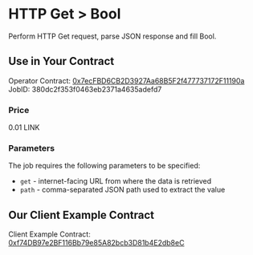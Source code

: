 # HTTP Get > Bool

Perform HTTP Get request, parse JSON response and fill Bool.

## Use in Your Contract

Operator Contract: [0x7ecFBD6CB2D3927Aa68B5F2f477737172F11190a](https://goerli.etherscan.io/address/0x7ecFBD6CB2D3927Aa68B5F2f477737172F11190a)
JobID: 380dc2f353f0463eb2371a4635adefd7

### Price

0.01 LINK

### Parameters

The job requires the following parameters to be specified:

* `get` - internet-facing URL from where the data is retrieved
* `path` - comma-separated JSON path used to extract the value

## Our Client Example Contract
  
Client Example Contract: [0xf74DB97e2BF116Bb79e85A82bcb3D81b4E2db8eC](https://goerli.etherscan.io/address/0xf74DB97e2BF116Bb79e85A82bcb3D81b4E2db8eC)
